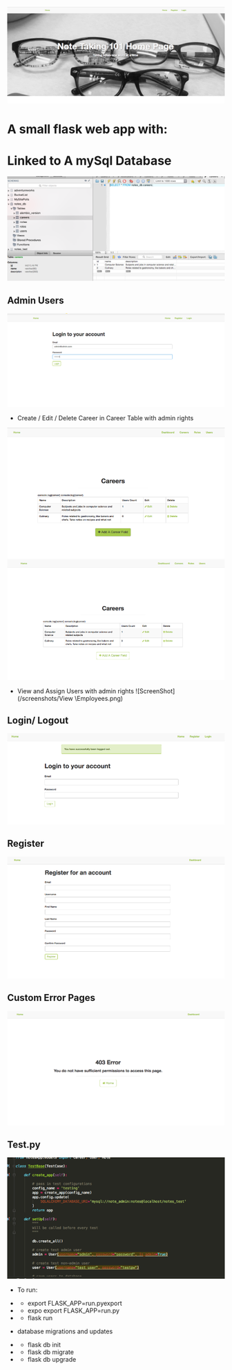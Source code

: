 ![ScreenShot](/screenshots/home.png)


# A small flask web app with:

# Linked to A mySql Database
![ScreenShot](/screenshots/sql.png)

## Admin Users
![ScreenShot](/screenshots/admin.png)

- Create / Edit / Delete Career in Career Table with admin rights

![ScreenShot](/screenshots/ViewCareers.png)
![ScreenShot](/screenshots/CareersCrud.png)

- View and Assign Users with admin rights
![ScreenShot](/screenshots/View \Employees.png)

## Login/ Logout
![ScreenShot](/screenshots/loginlogout.png)
## Register
![ScreenShot](/screenshots/register.png)

## Custom Error Pages
![ScreenShot](/screenshots/403.png)


## Test.py
![ScreenShot](/screenshots/test.png)

- To run:
- - export FLASK_APP=run.pyexport
- - expo export FLASK_APP=run.py
- - flask run

- database migrations and updates
- - flask db init
- - flask db migrate
- -  flask db upgrade



